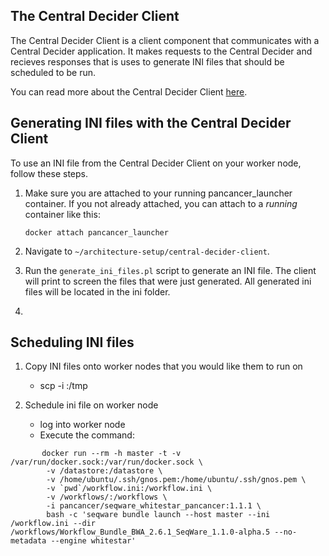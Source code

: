 ## The Central Decider Client

The Central Decider Client is a client component that communicates with a Central Decider application. It makes requests to the Central Decider and recieves responses that is uses to generate INI files that should be scheduled to be run. 

You can read more about the Central Decider Client [here](https://github.com/ICGC-TCGA-PanCancer/central-decider-client/blob/develop/README.md#central-decider-client).

## Generating INI files with the Central Decider Client
To use an INI file from the Central Decider Client on your worker node, follow these steps.

1. Make sure you are attached to your running pancancer_launcher container. If you not already attached, you can attach to a *running* container like this:

    ```docker attach pancancer_launcher```

2. Navigate to `~/architecture-setup/central-decider-client`.
3. Run the `generate_ini_files.pl` script to generate an INI file. The client will print to screen the files that were just generated. All generated ini files will be located in the ini folder. 
4. 

## Scheduling INI files
1. Copy INI files onto worker nodes that you would like them to run on 
    - scp -i <pem-key> <ini-filepath>  <seqware-hostname>:/tmp

2. Schedule ini file on worker node
    -  log into worker node
    - Execute the command:

```
       docker run --rm -h master -t -v /var/run/docker.sock:/var/run/docker.sock \
        -v /datastore:/datastore \
        -v /home/ubuntu/.ssh/gnos.pem:/home/ubuntu/.ssh/gnos.pem \
        -v `pwd`/workflow.ini:/workflow.ini \
        -v /workflows/:/workflows \
        -i pancancer/seqware_whitestar_pancancer:1.1.1 \
        bash -c 'seqware bundle launch --host master --ini /workflow.ini --dir /workflows/Workflow_Bundle_BWA_2.6.1_SeqWare_1.1.0-alpha.5 --no-metadata --engine whitestar'
```
